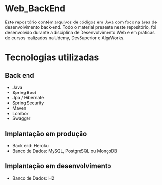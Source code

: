 # Web_BackEnd
Este repositório contém arquivos de códigos em Java com foco na área de desenvolvimento back-end. Todo o material presente neste repositório, foi desenvolvido durante a disciplina de Desenvolvimento Web e em práticas de cursos realizados na Udemy, DevSuperior e AlgaWorks.

# Tecnologias utilizadas
## Back end
- Java
- Spring Boot
- Jpa / Hibernate
- Spring Security
- Maven
- Lombok
- Swagger

## Implantação em produção
- Back end: Heroku
- Banco de Dados: MySQL, PostgreSQL ou MongoDB

## Implantação em desenvolvimento
- Banco de Dados: H2
